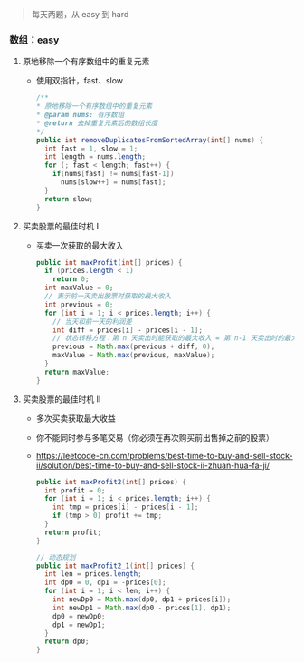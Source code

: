 > 每天两题，从 easy 到 hard

### 数组：easy

1. 原地移除一个有序数组中的重复元素

   - 使用双指针，fast、slow

     ```java
     /**
     * 原地移除一个有序数组中的重复元素
     * @param nums: 有序数组
     * @return 去掉重复元素后的数组长度
     */
     public int removeDuplicatesFromSortedArray(int[] nums) {
       int fast = 1, slow = 1;
       int length = nums.length;
       for (; fast < length; fast++) {
         if(nums[fast] != nums[fast-1])
           nums[slow++] = nums[fast];
       }
       return slow;
     }
     ```

2. 买卖股票的最佳时机 I

   - 买卖一次获取的最大收入

     ```java
     public int maxProfit(int[] prices) {
       if (prices.length < 1)
         return 0;
       int maxValue = 0;
       // 表示前一天卖出股票时获取的最大收入
       int previous = 0;
       for (int i = 1; i < prices.length; i++) {
         // 当天和前一天的利润差
         int diff = prices[i] - prices[i - 1];
         // 状态转移方程：第 n 天卖出时能获取的最大收入 = 第 n-1 天卖出时的最大收入 + 利润差
         previous = Math.max(previous + diff, 0);
         maxValue = Math.max(previous, maxValue);
       }
       return maxValue;
     }
     ```

3. 买卖股票的最佳时机 II

   - 多次买卖获取最大收益

   - 你不能同时参与多笔交易（你必须在再次购买前出售掉之前的股票）

   - https://leetcode-cn.com/problems/best-time-to-buy-and-sell-stock-ii/solution/best-time-to-buy-and-sell-stock-ii-zhuan-hua-fa-ji/

     ```java
     public int maxProfit2(int[] prices) {
       int profit = 0;
       for (int i = 1; i < prices.length; i++) {
         int tmp = prices[i] - prices[i - 1];
         if (tmp > 0) profit += tmp;
       }
       return profit;
     }
     
     // 动态规划
     public int maxProfit2_1(int[] prices) {
       int len = prices.length;
       int dp0 = 0, dp1 = -prices[0];
       for (int i = 1; i < len; i++) {
         int newDp0 = Math.max(dp0, dp1 + prices[i]);
         int newDp1 = Math.max(dp0 - prices[1], dp1);
         dp0 = newDp0;
         dp1 = newDp1;
       }
       return dp0;
     }
     ```

     



